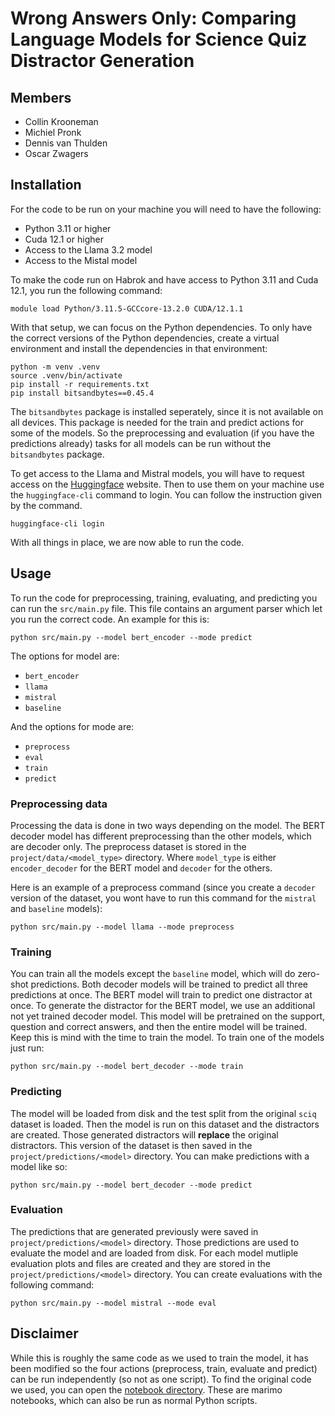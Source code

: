 # Wrong Answers Only: Comparing Language Models for Science Quiz Distractor Generation

## Members
- Collin Krooneman
- Michiel Pronk
- Dennis van Thulden
- Oscar Zwagers

## Installation
For the code to be run on your machine you will need to have the following:

- Python 3.11 or higher
- Cuda 12.1 or higher
- Access to the Llama 3.2 model
- Access to the Mistal model

To make the code run on Habrok and have access to Python 3.11 and Cuda 12.1, you run the following command:

```
module load Python/3.11.5-GCCcore-13.2.0 CUDA/12.1.1
```

With that setup, we can focus on the Python dependencies. To only have the correct versions of the Python dependencies, create a virtual environment and install the dependencies in that environment:

```
python -m venv .venv
source .venv/bin/activate
pip install -r requirements.txt
pip install bitsandbytes==0.45.4
```

The `bitsandbytes` package is installed seperately, since it is not available on all devices. This package is needed for the train and predict actions for some of the models. So the preprocessing and evaluation (if you have the predictions already) tasks for all models can be run without the `bitsandbytes` package.

To get access to the Llama and Mistral models, you will have to request access on the [Huggingface](https://huggingface.co/) website. Then to use them on your machine use the `huggingface-cli` command to login. You can follow the instruction given by the command.

```
huggingface-cli login
```

With all things in place, we are now able to run the code.

## Usage
To run the code for preprocessing, training, evaluating, and predicting you can run the `src/main.py` file. This file contains an argument parser which let you run the correct code. An example for this is:

```
python src/main.py --model bert_encoder --mode predict
```

The options for model are:
- `bert_encoder`
- `llama`
- `mistral`
- `baseline`

And the options for mode are:
- `preprocess`
- `eval`
- `train`
- `predict`

### Preprocessing data

Processing the data is done in two ways depending on the model. The BERT decoder model has different preprocessing than the other models, which are decoder only. The preprocess dataset is stored in the `project/data/<model_type>` directory. Where `model_type` is either `encoder_decoder` for the BERT model and `decoder` for the others.

Here is an example of a preprocess command (since you create a `decoder` version of the dataset, you wont have to run this command for the `mistral` and `baseline` models):

```
python src/main.py --model llama --mode preprocess
```

### Training

You can train all the models except the `baseline` model, which will do zero-shot predictions. Both decoder models will be trained to predict all three predictions at once. The BERT model will train to predict one distractor at once. To generate the distractor for the BERT model, we use an additional not yet trained decoder model. This model will be pretrained on the support, question and correct answers, and then the entire model will be trained. Keep this is mind with the time to train the model. To train one of the models just run:

```
python src/main.py --model bert_decoder --mode train
```

### Predicting

The model will be loaded from disk and the test split from the original `sciq` dataset is loaded. Then the model is run on this dataset and the distractors are created. Those generated distractors will **replace** the original distractors. This version of the dataset is then saved in the `project/predictions/<model>` directory. You can make predictions with a model like so:

```
python src/main.py --model bert_decoder --mode predict
```

### Evaluation
The predictions that are generated previously were saved in `project/predictions/<model>` directory. Those predictions are used to evaluate the model and are loaded from disk. For each model mutliple evaluation plots and files are created and they are stored in the `project/predictions/<model>` directory. You can create evaluations with the following command:

```
python src/main.py --model mistral --mode eval
```


## Disclaimer
While this is roughly the same code as we used to train the model, it has been modified so the four actions (preprocess, train, evaluate and predict) can be run independently (so not as one script). To find the original code we used, you can open the [notebook directory](./notebooks). These are marimo notebooks, which can also be run as normal Python scripts.
